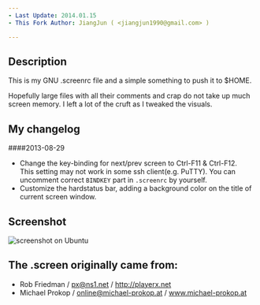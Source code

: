 ```yaml
---
- Last Update: 2014.01.15
- This Fork Author: JiangJun ( <jiangjun1990@gmail.com> )

---
```


Description
-----------
This is my GNU .screenrc file and a simple something to push it to $HOME.

Hopefully large files with all their comments and crap do not take up much screen memory. I left a lot of the cruft as I tweaked the visuals.

My changelog
----------
####2013-08-29

* Change the key-binding for next/prev screen to Ctrl-F11 & Ctrl-F12.  
This setting may not work in some ssh client(e.g. PuTTY). You can uncomment correct `BINDKEY` part in `.screenrc` by yourself.
* Customize the hardstatus bar, adding a background color on the title of current screen window.

Screenshot
----------
![screenshot on Ubuntu](https://raw.github.com/jiangjun1990/screenrc/master/screenshot.png)

The .screen originally came from:
------
* Rob Friedman / <px@ns1.net> / http://playerx.net
* Michael Prokop / <online@michael-prokop.at> / www.michael-prokop.at
